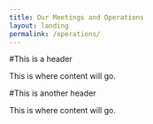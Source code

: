 ```yaml
---
title: Our Meetings and Operations
layout: landing
permalink: /operations/
---
```


#This is a header

This is where content will go.

#This is another header

This is where content will go.
